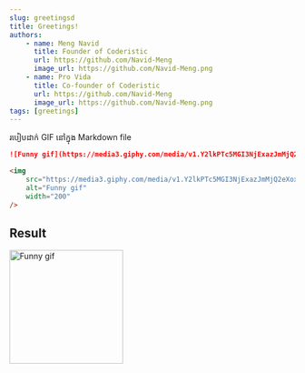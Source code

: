 ```yaml
---
slug: greetingsd
title: Greetings!
authors:
    - name: Meng Navid
      title: Founder of Coderistic
      url: https://github.com/Navid-Meng
      image_url: https://github.com/Navid-Meng.png
    - name: Pro Vida
      title: Co-founder of Coderistic
      url: https://github.com/Navid-Meng
      image_url: https://github.com/Navid-Meng.png
tags: [greetings]
---
```


របៀបដាក់ GIF នៅក្នុង Markdown file

```md title="Option 1 Standard Markdown Syntax"
![Funny gif](https://media3.giphy.com/media/v1.Y2lkPTc5MGI3NjExazJmMjQ2eXoxbWJ2aG95bWt3ZnBhMHR1Ynl3aGgweHp6YTIzOHd5OCZlcD12MV9pbnRlcm5hbF9naWZfYnlfaWQmY3Q9Zw/CgsTAVjbh7NTjQ8BC0/giphy.gif)
```

```html title="Option 2 HTML <img> Tag (for more control)"
<img 
    src="https://media3.giphy.com/media/v1.Y2lkPTc5MGI3NjExazJmMjQ2eXoxbWJ2aG95bWt3ZnBhMHR1Ynl3aGgweHp6YTIzOHd5OCZlcD12MV9pbnRlcm5hbF9naWZfYnlfaWQmY3Q9Zw/CgsTAVjbh7NTjQ8BC0/giphy.gif" 
    alt="Funny gif" 
    width="200" 
/>
```

## Result

<img 
    src="https://media3.giphy.com/media/v1.Y2lkPTc5MGI3NjExazJmMjQ2eXoxbWJ2aG95bWt3ZnBhMHR1Ynl3aGgweHp6YTIzOHd5OCZlcD12MV9pbnRlcm5hbF9naWZfYnlfaWQmY3Q9Zw/CgsTAVjbh7NTjQ8BC0/giphy.gif" 
    alt="Funny gif" 
    width="200" 
/>